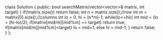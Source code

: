 class Solution {
public:
bool searchMatrix(vector<vector<int>>& matrix, int target) {
if(!matrix.size()) return false;
int n = matrix.size();//row
int m = matrix[0].size();//columns
int lo = 0, hi = (n*m)-1;
while(lo<=hi){
int mid = (lo + (hi-lo)/2);
if(matrix[mid/m][mid%m] == target) return true;
if(matrix[mid/m][mid%m]<target) lo = mid+1;
else hi = mid-1;
}
return false;
}
};